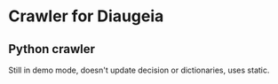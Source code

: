Crawler for Diaugeia
========
Python crawler
-------

Still in demo mode, doesn't update decision or dictionaries, uses static.
